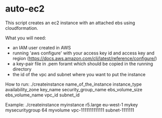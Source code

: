 # auto-ec2
This script creates an ec2 instance with an attached ebs using cloudformation.

What you will need:
- an IAM user created in AWS
- running 'aws configure' with your access key id and access key and region (https://docs.aws.amazon.com/cli/latest/reference/configure/)
- a key-pair file in .pem foramt which should be copied in the running directory
- the id of the vpc and subnet where you want to put the instance

How to run:
./createinstance name_of_the_instance instance_type availability_zone key_name security_group_name ebs_volume_size ebs_volume_name vpc_id subnet_id

Example: 
./createinstance myinstance r5.large eu-west-1 mykey mysecuritygroup 64 myvolume vpc-1111111111111 subnet-1111111
